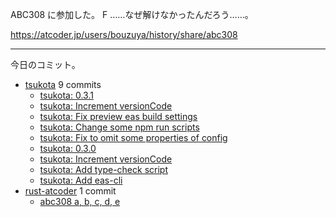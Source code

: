 ABC308 に参加した。 F ……なぜ解けなかったんだろう……。

<https://atcoder.jp/users/bouzuya/history/share/abc308>

---

今日のコミット。

- [tsukota](https://github.com/bouzuya/tsukota) 9 commits
  - [tsukota: 0.3.1](https://github.com/bouzuya/tsukota/commit/77df27f78acca2a6754dcd10ecba064a02cbd91a)
  - [tsukota: Increment versionCode](https://github.com/bouzuya/tsukota/commit/8412325bd741d355df229e291f5c15678ed3615a)
  - [tsukota: Fix preview eas build settings](https://github.com/bouzuya/tsukota/commit/cb77690a456d26d90110c0572e23faa39fb0e52c)
  - [tsukota: Change some npm run scripts](https://github.com/bouzuya/tsukota/commit/2ab88b89cd4bafb68fe14384258d5bfb0fdd5b25)
  - [tsukota: Fix to omit some properties of config](https://github.com/bouzuya/tsukota/commit/5c1e294b24dfa418b4779a25fe784682015b66ba)
  - [tsukota: 0.3.0](https://github.com/bouzuya/tsukota/commit/500f9a3e4f1577f325af2f02f58e090ff3776165)
  - [tsukota: Increment versionCode](https://github.com/bouzuya/tsukota/commit/922a32b4802216bac5a203662d683ee0090f49fd)
  - [tsukota: Add type-check script](https://github.com/bouzuya/tsukota/commit/c6ed8e5f9b962c0afb02ac282e74967018c31156)
  - [tsukota: Add eas-cli](https://github.com/bouzuya/tsukota/commit/c814ab9e51619536621df217eddd24545f986163)
- [rust-atcoder](https://github.com/bouzuya/rust-atcoder) 1 commit
  - [abc308 a, b, c, d, e](https://github.com/bouzuya/rust-atcoder/commit/8d88f2bac179d78fc586f8da791cedd7eca7b3f2)
